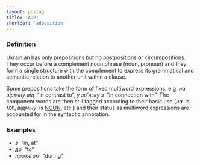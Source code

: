 ```yaml
---
layout: postag
title: 'ADP'
shortdef: 'adposition'
---
```


### Definition

Ukrainian has only prepositions but no postpositions or circumpositions. They occur before a complement noun phrase (noun, pronoun) and they form a single structure with the complement to express its grammatical and semantic relation to another unit within a clause.

Some prepositions take the form of fixed multiword expressions, e.g. _на відміну від&nbsp;_ “in contrast to”, _у&nbsp;зв'язку з&nbsp;_
“in connection with”. The component words are then still tagged according to their basic use (_на&nbsp;_ is `ADP`, _відміну&nbsp;_ is [NOUN](), etc.) and their status as multiword expressions are accounted for in the syntactic annotation.

### Examples

- _в&nbsp;_ “in, at”
- _до&nbsp;_ “to”
- _протягом&nbsp;_ “during”
